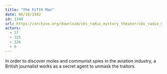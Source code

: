 ```yaml
---
title: "The Fifth Man"
date: 06/18/1982
id: 1340
url: https://archive.org/download/cbs_radio_mystery_theater/cbs_radio_mystery_theater-1301-1350.zip/cbs_radio_mystery_theater-1301-1350%2Fcbsrmt_1340_the_fifth_man.mp3
actors:
  - 27
  - 325
  - 126
  - 6
---
```

In order to discover moles and communist spies in the aviation industry, a British journalist works as a secret agent to unmask the traitors.